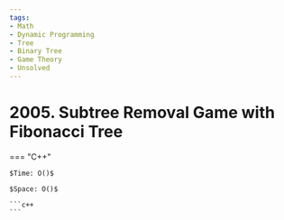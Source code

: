 ```yaml
---
tags:
- Math
- Dynamic Programming
- Tree
- Binary Tree
- Game Theory
- Unsolved
---
```



# 2005. Subtree Removal Game with Fibonacci Tree

=== "C++"

    $Time: O()$

    $Space: O()$

    ```c++
    ```